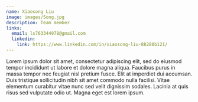 ```yaml
---
name: Xiaosong Liu
image: images/Song.jpg
description: Team member
links:
  email: ls763344978@gmail.com
  linkedin: 
    link: https://www.linkedin.com/in/xiaosong-liu-88288b121/
---
```


Lorem ipsum dolor sit amet, consectetur adipiscing elit, sed do eiusmod tempor incididunt ut labore et dolore magna aliqua.
Faucibus purus in massa tempor nec feugiat nisl pretium fusce.
Elit at imperdiet dui accumsan.
Duis tristique sollicitudin nibh sit amet commodo nulla facilisi.
Vitae elementum curabitur vitae nunc sed velit dignissim sodales.
Lacinia at quis risus sed vulputate odio ut.
Magna eget est lorem ipsum.
